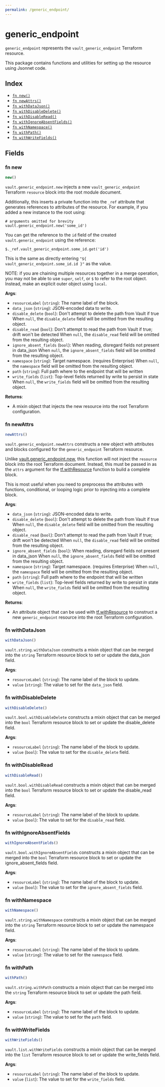 ```yaml
---
permalink: /generic_endpoint/
---
```


# generic_endpoint

`generic_endpoint` represents the `vault_generic_endpoint` Terraform resource.



This package contains functions and utilities for setting up the resource using Jsonnet code.


## Index

* [`fn new()`](#fn-new)
* [`fn newAttrs()`](#fn-newattrs)
* [`fn withDataJson()`](#fn-withdatajson)
* [`fn withDisableDelete()`](#fn-withdisabledelete)
* [`fn withDisableRead()`](#fn-withdisableread)
* [`fn withIgnoreAbsentFields()`](#fn-withignoreabsentfields)
* [`fn withNamespace()`](#fn-withnamespace)
* [`fn withPath()`](#fn-withpath)
* [`fn withWriteFields()`](#fn-withwritefields)

## Fields

### fn new

```ts
new()
```


`vault.generic_endpoint.new` injects a new `vault_generic_endpoint` Terraform `resource`
block into the root module document.

Additionally, this inserts a private function into the `_ref` attribute that generates references to attributes of the
resource. For example, if you added a new instance to the root using:

    # arguments omitted for brevity
    vault.generic_endpoint.new('some_id')

You can get the reference to the `id` field of the created `vault.generic_endpoint` using the reference:

    $._ref.vault_generic_endpoint.some_id.get('id')

This is the same as directly entering `"${ vault_generic_endpoint.some_id.id }"` as the value.

NOTE: if you are chaining multiple resources together in a merge operation, you may not be able to use `super`, `self`,
or `$` to refer to the root object. Instead, make an explicit outer object using `local`.

**Args**:
  - `resourceLabel` (`string`): The name label of the block.
  - `data_json` (`string`): JSON-encoded data to write.
  - `disable_delete` (`bool`): Don&#39;t attempt to delete the path from Vault if true When `null`, the `disable_delete` field will be omitted from the resulting object.
  - `disable_read` (`bool`): Don&#39;t attempt to read the path from Vault if true; drift won&#39;t be detected When `null`, the `disable_read` field will be omitted from the resulting object.
  - `ignore_absent_fields` (`bool`): When reading, disregard fields not present in data_json When `null`, the `ignore_absent_fields` field will be omitted from the resulting object.
  - `namespace` (`string`): Target namespace. (requires Enterprise) When `null`, the `namespace` field will be omitted from the resulting object.
  - `path` (`string`): Full path where to the endpoint that will be written
  - `write_fields` (`list`): Top-level fields returned by write to persist in state When `null`, the `write_fields` field will be omitted from the resulting object.

**Returns**:
- A mixin object that injects the new resource into the root Terraform configuration.


### fn newAttrs

```ts
newAttrs()
```


`vault.generic_endpoint.newAttrs` constructs a new object with attributes and blocks configured for the `generic_endpoint`
Terraform resource.

Unlike [vault.generic_endpoint.new](#fn-new), this function will not inject the `resource`
block into the root Terraform document. Instead, this must be passed in as the `attrs` argument for the
[tf.withResource](https://github.com/tf-libsonnet/core/tree/main/docs#fn-withresource) function to build a complete block.

This is most useful when you need to preprocess the attributes with functions, conditional, or looping logic prior to
injecting into a complete block.

**Args**:
  - `data_json` (`string`): JSON-encoded data to write.
  - `disable_delete` (`bool`): Don&#39;t attempt to delete the path from Vault if true When `null`, the `disable_delete` field will be omitted from the resulting object.
  - `disable_read` (`bool`): Don&#39;t attempt to read the path from Vault if true; drift won&#39;t be detected When `null`, the `disable_read` field will be omitted from the resulting object.
  - `ignore_absent_fields` (`bool`): When reading, disregard fields not present in data_json When `null`, the `ignore_absent_fields` field will be omitted from the resulting object.
  - `namespace` (`string`): Target namespace. (requires Enterprise) When `null`, the `namespace` field will be omitted from the resulting object.
  - `path` (`string`): Full path where to the endpoint that will be written
  - `write_fields` (`list`): Top-level fields returned by write to persist in state When `null`, the `write_fields` field will be omitted from the resulting object.

**Returns**:
  - An attribute object that can be used with [tf.withResource](https://github.com/tf-libsonnet/core/tree/main/docs#fn-withresource) to construct a new `generic_endpoint` resource into the root Terraform configuration.


### fn withDataJson

```ts
withDataJson()
```

`vault.string.withDataJson` constructs a mixin object that can be merged into the `string`
Terraform resource block to set or update the data_json field.



**Args**:
  - `resourceLabel` (`string`): The name label of the block to update.
  - `value` (`string`): The value to set for the `data_json` field.


### fn withDisableDelete

```ts
withDisableDelete()
```

`vault.bool.withDisableDelete` constructs a mixin object that can be merged into the `bool`
Terraform resource block to set or update the disable_delete field.



**Args**:
  - `resourceLabel` (`string`): The name label of the block to update.
  - `value` (`bool`): The value to set for the `disable_delete` field.


### fn withDisableRead

```ts
withDisableRead()
```

`vault.bool.withDisableRead` constructs a mixin object that can be merged into the `bool`
Terraform resource block to set or update the disable_read field.



**Args**:
  - `resourceLabel` (`string`): The name label of the block to update.
  - `value` (`bool`): The value to set for the `disable_read` field.


### fn withIgnoreAbsentFields

```ts
withIgnoreAbsentFields()
```

`vault.bool.withIgnoreAbsentFields` constructs a mixin object that can be merged into the `bool`
Terraform resource block to set or update the ignore_absent_fields field.



**Args**:
  - `resourceLabel` (`string`): The name label of the block to update.
  - `value` (`bool`): The value to set for the `ignore_absent_fields` field.


### fn withNamespace

```ts
withNamespace()
```

`vault.string.withNamespace` constructs a mixin object that can be merged into the `string`
Terraform resource block to set or update the namespace field.



**Args**:
  - `resourceLabel` (`string`): The name label of the block to update.
  - `value` (`string`): The value to set for the `namespace` field.


### fn withPath

```ts
withPath()
```

`vault.string.withPath` constructs a mixin object that can be merged into the `string`
Terraform resource block to set or update the path field.



**Args**:
  - `resourceLabel` (`string`): The name label of the block to update.
  - `value` (`string`): The value to set for the `path` field.


### fn withWriteFields

```ts
withWriteFields()
```

`vault.list.withWriteFields` constructs a mixin object that can be merged into the `list`
Terraform resource block to set or update the write_fields field.



**Args**:
  - `resourceLabel` (`string`): The name label of the block to update.
  - `value` (`list`): The value to set for the `write_fields` field.
